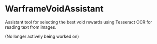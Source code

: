 # WarframeVoidAssistant
Assistant tool for selecting the best void rewards using Tesseract OCR for reading text from images.

(No longer actively being worked on)
